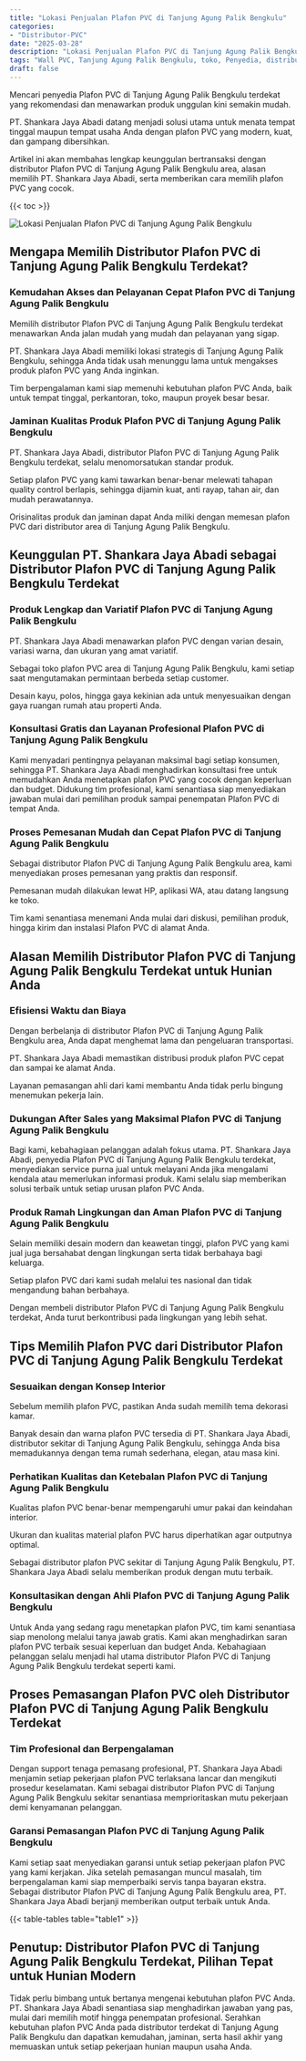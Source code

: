 ```yaml
---
title: "Lokasi Penjualan Plafon PVC di Tanjung Agung Palik Bengkulu"
categories: 
- "Distributor-PVC"
date: "2025-03-28"
description: "Lokasi Penjualan Plafon PVC di Tanjung Agung Palik Bengkulu bagi rumah, kantor, dan toko. Material unggulan, beragam motif, pilihan warna modern, beserta servis pemasangan dikerjakan oleh tenaga ahli profesional serta jaminan resmi!|Jasa distribusi Plafon PVC di Tanjung Agung Palik Bengkulu untuk kebutuhan rumah, office, atau toko, dengan panel unggulan dan penempatan oleh teknisi berpengalaman dan jaminan resmi.|Pilihan Plafon PVC di Tanjung Agung Palik Bengkulu yang terpercaya bagi tempat tinggal, office, serta ritel, dengan panel unggulan dan pemasangan ditangani oleh teknisi ahli dan garansi resmi.|Distribusi Plafon PVC di Tanjung Agung Palik Bengkulu bagi rumah, kantor, serta gerai, dengan panel unggulan dan instalasi ditangani oleh tenaga ahli berpengalaman, dilengkapi dengan garansi resmi.}"
tags: "Wall PVC, Tanjung Agung Palik Bengkulu, toko, Penyedia, distributor"
draft: false
---
```


Mencari penyedia Plafon PVC di Tanjung Agung Palik Bengkulu terdekat yang rekomendasi dan menawarkan produk unggulan kini semakin mudah.

PT. Shankara Jaya Abadi datang menjadi solusi utama untuk menata tempat tinggal maupun tempat usaha Anda dengan plafon PVC yang modern, kuat, dan gampang dibersihkan.

Artikel ini akan membahas lengkap keunggulan bertransaksi dengan distributor Plafon PVC di Tanjung Agung Palik Bengkulu area, alasan memilih PT. Shankara Jaya Abadi, serta memberikan cara memilih plafon PVC yang cocok.

{{< toc >}}

![Lokasi Penjualan Plafon PVC di Tanjung Agung Palik Bengkulu](/images/Distributor-PVC/Lokasi-Penjualan-Plafon-PVC-di-Tanjung-Agung-Palik-Bengkulu.png)


## Mengapa Memilih Distributor Plafon PVC di Tanjung Agung Palik Bengkulu Terdekat?

### Kemudahan Akses dan Pelayanan Cepat Plafon PVC di Tanjung Agung Palik Bengkulu

Memilih distributor Plafon PVC di Tanjung Agung Palik Bengkulu terdekat menawarkan Anda jalan mudah yang mudah dan pelayanan yang sigap.

PT. Shankara Jaya Abadi memiliki lokasi strategis di Tanjung Agung Palik Bengkulu, sehingga Anda tidak usah menunggu lama untuk mengakses produk plafon PVC yang Anda inginkan.

Tim berpengalaman kami siap memenuhi kebutuhan plafon PVC Anda, baik untuk tempat tinggal, perkantoran, toko, maupun proyek besar besar.

### Jaminan Kualitas Produk Plafon PVC di Tanjung Agung Palik Bengkulu

PT. Shankara Jaya Abadi, distributor Plafon PVC di Tanjung Agung Palik Bengkulu terdekat, selalu menomorsatukan standar produk.

Setiap plafon PVC yang kami tawarkan benar-benar melewati tahapan quality control berlapis, sehingga dijamin kuat, anti rayap, tahan air, dan mudah perawatannya.

Orisinalitas produk dan jaminan dapat Anda miliki dengan memesan plafon PVC dari distributor area di Tanjung Agung Palik Bengkulu.

## Keunggulan PT. Shankara Jaya Abadi sebagai Distributor Plafon PVC di Tanjung Agung Palik Bengkulu Terdekat

### Produk Lengkap dan Variatif Plafon PVC di Tanjung Agung Palik Bengkulu

PT. Shankara Jaya Abadi menawarkan plafon PVC dengan varian desain, variasi warna, dan ukuran yang amat variatif.

Sebagai toko plafon PVC area di Tanjung Agung Palik Bengkulu, kami setiap saat mengutamakan permintaan berbeda setiap customer.

Desain kayu, polos, hingga gaya kekinian ada untuk menyesuaikan dengan gaya ruangan rumah atau properti Anda.

### Konsultasi Gratis dan Layanan Profesional Plafon PVC di Tanjung Agung Palik Bengkulu

Kami menyadari pentingnya pelayanan maksimal bagi setiap konsumen, sehingga PT. Shankara Jaya Abadi menghadirkan konsultasi free untuk memudahkan Anda menetapkan plafon PVC yang cocok dengan keperluan dan budget. Didukung tim profesional, kami senantiasa siap menyediakan jawaban mulai dari pemilihan produk sampai penempatan Plafon PVC di tempat Anda.

### Proses Pemesanan Mudah dan Cepat Plafon PVC di Tanjung Agung Palik Bengkulu

Sebagai distributor Plafon PVC di Tanjung Agung Palik Bengkulu area, kami menyediakan proses pemesanan yang praktis dan responsif.

Pemesanan mudah dilakukan lewat HP, aplikasi WA, atau datang langsung ke toko.

Tim kami senantiasa menemani Anda mulai dari diskusi, pemilihan produk, hingga kirim dan instalasi Plafon PVC di alamat Anda.

## Alasan Memilih Distributor Plafon PVC di Tanjung Agung Palik Bengkulu Terdekat untuk Hunian Anda

### Efisiensi Waktu dan Biaya

Dengan berbelanja di distributor Plafon PVC di Tanjung Agung Palik Bengkulu area, Anda dapat menghemat lama dan pengeluaran transportasi.

PT. Shankara Jaya Abadi memastikan distribusi produk plafon PVC cepat dan sampai ke alamat Anda.

Layanan pemasangan ahli dari kami membantu Anda tidak perlu bingung menemukan pekerja lain.

### Dukungan After Sales yang Maksimal Plafon PVC di Tanjung Agung Palik Bengkulu

Bagi kami, kebahagiaan pelanggan adalah fokus utama. PT. Shankara Jaya Abadi, penyedia Plafon PVC di Tanjung Agung Palik Bengkulu terdekat, menyediakan service purna jual untuk melayani Anda jika mengalami kendala atau memerlukan informasi produk. Kami selalu siap memberikan solusi terbaik untuk setiap urusan plafon PVC Anda.

### Produk Ramah Lingkungan dan Aman Plafon PVC di Tanjung Agung Palik Bengkulu

Selain memiliki desain modern dan keawetan tinggi, plafon PVC yang kami jual juga bersahabat dengan lingkungan serta tidak berbahaya bagi keluarga.

Setiap plafon PVC dari kami sudah melalui tes nasional dan tidak mengandung bahan berbahaya.

Dengan membeli distributor Plafon PVC di Tanjung Agung Palik Bengkulu terdekat, Anda turut berkontribusi pada lingkungan yang lebih sehat.

## Tips Memilih Plafon PVC dari Distributor Plafon PVC di Tanjung Agung Palik Bengkulu Terdekat

### Sesuaikan dengan Konsep Interior

Sebelum memilih plafon PVC, pastikan Anda sudah memilih tema dekorasi kamar.

Banyak desain dan warna plafon PVC tersedia di PT. Shankara Jaya Abadi, distributor sekitar di Tanjung Agung Palik Bengkulu, sehingga Anda bisa memadukannya dengan tema rumah sederhana, elegan, atau masa kini.

### Perhatikan Kualitas dan Ketebalan Plafon PVC di Tanjung Agung Palik Bengkulu

Kualitas plafon PVC benar-benar mempengaruhi umur pakai dan keindahan interior.

Ukuran dan kualitas material plafon PVC harus diperhatikan agar outputnya optimal.

Sebagai distributor plafon PVC sekitar di Tanjung Agung Palik Bengkulu, PT. Shankara Jaya Abadi selalu memberikan produk dengan mutu terbaik.

### Konsultasikan dengan Ahli Plafon PVC di Tanjung Agung Palik Bengkulu

Untuk Anda yang sedang ragu menetapkan plafon PVC, tim kami senantiasa siap menolong melalui tanya jawab gratis. Kami akan menghadirkan saran plafon PVC terbaik sesuai keperluan dan budget Anda. Kebahagiaan pelanggan selalu menjadi hal utama distributor Plafon PVC di Tanjung Agung Palik Bengkulu terdekat seperti kami.

## Proses Pemasangan Plafon PVC oleh Distributor Plafon PVC di Tanjung Agung Palik Bengkulu Terdekat

### Tim Profesional dan Berpengalaman

Dengan support tenaga pemasang profesional, PT. Shankara Jaya Abadi menjamin setiap pekerjaan plafon PVC terlaksana lancar dan mengikuti prosedur keselamatan. Kami sebagai distributor Plafon PVC di Tanjung Agung Palik Bengkulu sekitar senantiasa memprioritaskan mutu pekerjaan demi kenyamanan pelanggan.

### Garansi Pemasangan Plafon PVC di Tanjung Agung Palik Bengkulu

Kami setiap saat menyediakan garansi untuk setiap pekerjaan plafon PVC yang kami kerjakan. Jika setelah pemasangan muncul masalah, tim berpengalaman kami siap memperbaiki servis tanpa bayaran ekstra. Sebagai distributor Plafon PVC di Tanjung Agung Palik Bengkulu area, PT. Shankara Jaya Abadi berjanji memberikan output terbaik untuk Anda.

{{< table-tables table="table1" >}}

## Penutup: Distributor Plafon PVC di Tanjung Agung Palik Bengkulu Terdekat, Pilihan Tepat untuk Hunian Modern

Tidak perlu bimbang untuk bertanya mengenai kebutuhan plafon PVC Anda. PT. Shankara Jaya Abadi senantiasa siap menghadirkan jawaban yang pas, mulai dari memilih motif hingga penempatan profesional. Serahkan kebutuhan plafon PVC Anda pada distributor terdekat di Tanjung Agung Palik Bengkulu dan dapatkan kemudahan, jaminan, serta hasil akhir yang memuaskan untuk setiap pekerjaan hunian maupun usaha Anda.